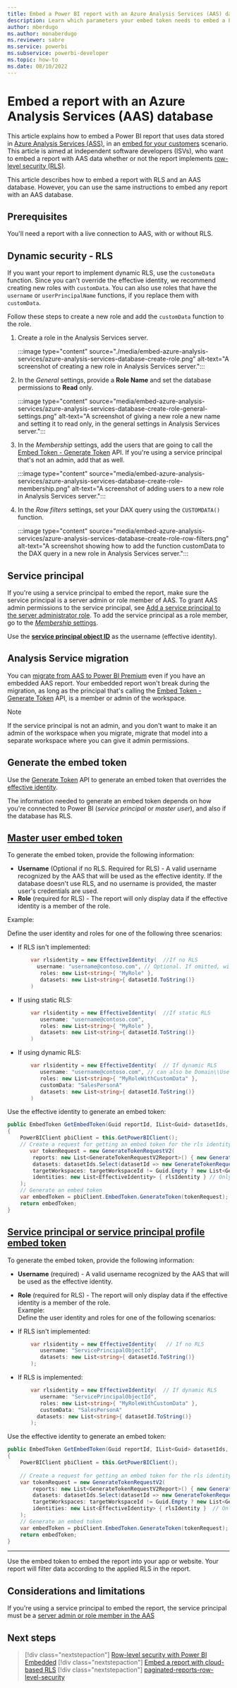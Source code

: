 ```yaml
---
title: Embed a Power BI report with an Azure Analysis Services (AAS) database 
description: Learn which parameters your embed token needs to embed a Power BI application with an Azure Analysis Services (AAS) database with or without RLS
author: mberdugo
ms.author: monaberdugo
ms.reviewer: sabre
ms.service: powerbi
ms.subservice: powerbi-developer
ms.topic: how-to
ms.date: 08/10/2022
---
```


# Embed a report with an Azure Analysis Services (AAS) database

This article explains how to embed a Power BI report that uses data stored in [Azure Analysis Services (ASS)](/azure/analysis-services/analysis-services-overview), in an [embed for your customers](embedded-analytics-power-bi.md#embed-for-your-customers) scenario. This article is aimed at independent software developers (ISVs), who want to embed a report with AAS data whether or not the report implements [row-level security (RLS)](embedded-row-level-security.md).

This article describes how to embed a report with RLS and an AAS database. However, you can use the same instructions to embed any report with an AAS database.  

## Prerequisites

You'll need a report with a live connection to AAS, with or without RLS.

## Dynamic security - RLS

If you want your report to implement dynamic RLS, use the `customeData` function. Since you can't override the effective identity, we recommend creating new roles with `customData`. You can also use roles that have the `username` or `userPrincipalName` functions, if you replace them with `customData`.  

Follow these steps to create a new role and add the `customData` function to the role.

1. Create a role in the Analysis Services server.

    :::image type="content" source="./media/embed-azure-analysis-services/azure-analysis-services-database-create-role.png" alt-text="A screenshot of creating a new role in Analysis Services server.":::

2. In the *General* settings, provide a **Role Name** and set the database permissions to **Read** only.

    :::image type="content" source="media/embed-azure-analysis-services/azure-analysis-services-database-create-role-general-settings.png" alt-text="A screenshot of giving a new role a new name and setting it to read only, in the general settings in Analysis Services server.":::

<a name="sp-role"></a>

3. In the *Membership* settings, add the users that are going to call the [Embed Token - Generate Token](/rest/api/power-bi/embed-token/generate-token) API. If you're using a service principal that's not an admin, add that as well.

    :::image type="content" source="media/embed-azure-analysis-services/azure-analysis-services-database-create-role-membership.png" alt-text="A screenshot of adding users to a new role in Analysis Services server.":::

4. In the *Row filters* settings, set your DAX query using the `CUSTOMDATA()` function.

    :::image type="content" source="media/embed-azure-analysis-services/azure-analysis-services-database-create-role-row-filters.png" alt-text="A screenshot showing how to add the function customData to the DAX query in a new role in Analysis Services server.":::

## Service principal

If you're using a service principal to embed the report, make sure the service principal is a server admin or role member of AAS. To grant AAS admin permissions to the service principal, see [Add a service principal to the server administrator role](/azure/analysis-services/analysis-services-addservprinc-admins). To add the service principal as a role member, go to the [*Membership* settings](#sp-role).

Use the [**service principal object ID**](embedded-troubleshoot.md#whats-the-difference-between-an-application-object-id-and-a-principal-object-id) as the username (effective identity).

## Analysis Service migration

You can [migrate from AAS to Power BI Premium](../../guidance/migrate-azure-analysis-services-to-powerbi-premium-migration-scenarios.md) even if you have an embedded AAS report. Your embedded report won't break during the migration, as long as the principal that's calling the [Embed Token - Generate Token](/rest/api/power-bi/embed-token/generate-token) API, is a member or admin of the workspace.

>[!NOTE]
> If the service principal is not an admin, and you don't want to make it an admin of the workspace when you migrate, migrate that model into a separate workspace where you can give it admin permissions.

## Generate the embed token

Use the [Generate Token](/rest/api/power-bi/embed-token/generate-token) API to generate an embed token that overrides the [effective identity](/rest/api/power-bi/embed-token/tiles-generate-token-in-group#effectiveidentity).

The information needed to generate an embed token depends on how you're connected to Power BI (*service principal* or *master user*), and also if the database has RLS.

## [Master user embed token](#tab/master-user-token)

To generate the embed token, provide the following information:

* **Username** (Optional if no RLS. Required for RLS) - A valid username recognized by the AAS that will be used as the effective identity. If the database doesn't use RLS, and no username is provided, the master user's credentials are used.
* **Role** (required for RLS) - The report will only display data if the effective identity is a member of the role.

Example:  

Define the user identity and roles for one of the following three scenarios:

* If RLS isn't implemented:

  ```csharp
      var rlsidentity = new EffectiveIdentity(  //If no RLS
        username: "username@contoso.com", // Optional. If omitted, will use master user
         roles: new List<string>{ "MyRole" },
         datasets: new List<string>{ datasetId.ToString()}
      )
  ```

* If using static RLS:

  ```csharp
      var rlsidentity = new EffectiveIdentity(  //If static RLS
         username: "username@contoso.com", 
         roles: new List<string>{ "MyRole" },
         datasets: new List<string>{ datasetId.ToString()}
      )
  ```

* If using dynamic RLS:

  ```csharp
      var rlsidentity = new EffectiveIdentity(  // If dynamic RLS
         username: "username@contoso.com", // can also be Domain\\Username
         roles: new List<string>{ "MyRoleWithCustomData" },
         customData: "SalesPersonA"
         datasets: new List<string>{ datasetId.ToString()}
      )
  ```

Use the effective identity to generate an embed token:

```csharp
public EmbedToken GetEmbedToken(Guid reportId, IList<Guid> datasetIds, [Optional] Guid targetWorkspaceId)
{
    PowerBIClient pbiClient = this.GetPowerBIClient();
    // Create a request for getting an embed token for the rls identity defined above
       var tokenRequest = new GenerateTokenRequestV2(
        reports: new List<GenerateTokenRequestV2Report>() { new GenerateTokenRequestV2Report(reportId) },
        datasets: datasetIds.Select(datasetId => new GenerateTokenRequestV2Dataset(datasetId.ToString())).ToList(),
        targetWorkspaces: targetWorkspaceId != Guid.Empty ? new List<GenerateTokenRequestV2TargetWorkspace>() { new GenerateTokenRequestV2TargetWorkspace(targetWorkspaceId) } : null,
        identities: new List<EffectiveIdentity> { rlsIdentity } // Only in cases of RLS
    );
    // Generate an embed token
    var embedToken = pbiClient.EmbedToken.GenerateToken(tokenRequest);
    return embedToken;
}
```

## [Service principal or service principal profile embed token](#tab/service-principal-token)

To generate the embed token, provide the following information:

* **Username** (required) - A valid username recognized by the AAS that will be used as the effective identity.
* **Role** (required for RLS) - The report will only display data if the effective identity is a member of the role.  
Example:  
Define the user identity and roles for one of the following scenarios:

* If RLS isn't implemented:

  ```csharp
      var rlsidentity = new EffectiveIdentity(   // If no RLS
         username: "ServicePrincipalObjectId",
         datasets: new List<string>{ datasetId.ToString()}
      );
  ```

* If RLS is implemented:

  ```csharp
      var rlsidentity = new EffectiveIdentity(  // If dynamic RLS
         username: "ServicePrincipalObjectId",
         roles: new List<string>{ "MyRoleWithCustomData" },
         customData: "SalesPersonA"
        datasets: new List<string>{ datasetId.ToString()}
      );
  ```

Use the effective identity to generate an embed token:

```csharp
public EmbedToken GetEmbedToken(Guid reportId, IList<Guid> datasetIds, [Optional] Guid targetWorkspaceId)
{
    PowerBIClient pbiClient = this.GetPowerBIClient();
    
    // Create a request for getting an embed token for the rls identity defined above
    var tokenRequest = new GenerateTokenRequestV2(
        reports: new List<GenerateTokenRequestV2Report>() { new GenerateTokenRequestV2Report(reportId) },
        datasets: datasetIds.Select(datasetId => new GenerateTokenRequestV2Dataset(datasetId.ToString())).ToList(),
        targetWorkspaces: targetWorkspaceId != Guid.Empty ? new List<GenerateTokenRequestV2TargetWorkspace>() { new GenerateTokenRequestV2TargetWorkspace(targetWorkspaceId) } : null,
        identities: new List<EffectiveIdentity> { rlsIdentity }  // Only in cases of RLS
    );
    // Generate an embed token
    var embedToken = pbiClient.EmbedToken.GenerateToken(tokenRequest);
    return embedToken;
}
```

---

Use the embed token to embed the report into your app or website. Your report will filter data according to the applied RLS in the report.

## Considerations and limitations

If you're using a service principal to embed the report, the service principal must be a [server admin or role member in the AAS](#service-principal)

## Next steps

>[!div class="nextstepaction"]
>[Row-level security with Power BI Embedded](embedded-row-level-security.md)
>[!div class="nextstepaction"]
>[Embed a report with cloud-based RLS](cloud-rls.md)
>[!div class="nextstepaction"]
>[paginated-reports-row-level-security](paginated-reports-row-level-security.md)
